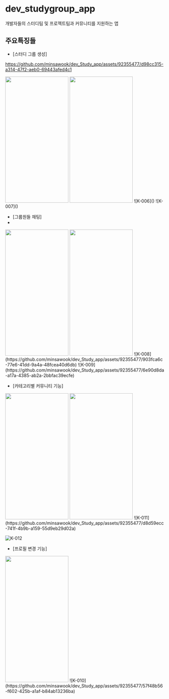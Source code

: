 # dev_studygroup_app

개발자들의 스터디팀 및 프로젝트팀과 커뮤니티를 지원하는 앱

## 주요특징들

- [스터디 그룹 생성]



https://github.com/minsawook/dev_Study_app/assets/92355477/d98cc315-a314-47f2-aeb0-69443afed4c1

<img src="(https://github.com/minsawook/dev_Study_app/assets/92355477/d94b57ad-18ad-4708-9188-28009e2fc3d4).png" width="200" height="400"/>
<img src="(https://github.com/minsawook/dev_Study_app/assets/92355477/ba384d24-6dd5-41cd-8ec1-38b752abcc45).png" width="200" height="400"/>
![K-006]()
![K-007]()


- [그룹원들 채팅]
- 
<img src="이미지주소.png" width="200" height="400"/>
<img src="이미지주소.png" width="200" height="400"/>
![K-008](https://github.com/minsawook/dev_Study_app/assets/92355477/903fca6c-77e6-41dd-9a4a-48fcea40d6db)
![K-009](https://github.com/minsawook/dev_Study_app/assets/92355477/6e90d8da-a17a-4385-ab2a-2bbfac39ecfe)


- [카테고리별 커뮤니티 기능]
<img src="이미지주소.png" width="200" height="400"/>
<img src="이미지주소.png" width="200" height="400"/>
![K-011](https://github.com/minsawook/dev_Study_app/assets/92355477/d8d59ecc-741f-4b9b-a159-55d9eb29d02a)

![K-012](https://github.com/minsawook/dev_Study_app/assets/92355477/95e7d407-16c8-4b8a-ae78-0c0053671715)

- [프로필 변경 기능]
<img src="이미지주소.png" width="200" height="400"/>
![K-010](https://github.com/minsawook/dev_Study_app/assets/92355477/57f48b56-f602-425b-a1af-b84ab13236ba)
